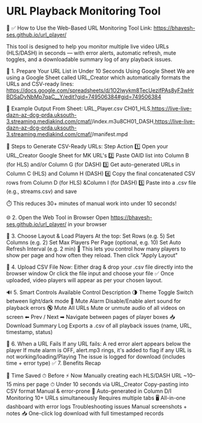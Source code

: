 # URL Playback Monitoring Tool

🧰 ✅ How to Use the Web-Based URL Monitoring Tool
Link: https://bhavesh-ses.github.io/url_player/
 
This tool is designed to help you monitor multiple live video URLs (HLS/DASH) in seconds — with error alerts, automatic refresh, mute toggles, and a downloadable summary log of any playback issues.

🔧 1. Prepare Your URL List in Under 10 Seconds Using Google Sheet
We are using a Google Sheet called URL_Creator which automatically formats the URLs and CSV-ready lines: https://docs.google.com/spreadsheets/d/1O2lwykm8TecUezifPAs8yF3wHrBDSaDyNbMp7qaC__Y/edit?gid=749506384#gid=749506384

📝 Example Output From Sheet:  URL_Player.csv
CH01_HLS,https://live-live-dazn-az-dcg-prda.uksouth-3.streaming.mediakind.com/cmaf/<OAID>/index.m3u8CH01_DASH,https://live-live-dazn-az-dcg-prda.uksouth-3.streaming.mediakind.com/cmaf/<OAID>/manifest.mpd

🚀 Steps to Generate CSV-Ready URLs: 
Step	Action
1️⃣	Open your URL_Creator Google Sheet for MK URL's
2️⃣	Paste OAID list into Column B (for HLS) and/or Column G (for DASH)
3️⃣	Get auto-generated URLs in Column C (HLS) and Column H (DASH)
4️⃣	Copy the final concatenated CSV rows from Column D (for HLS) &Column I (for DASH)
5️⃣	Paste into a .csv file (e.g., streams.csv) and save
 
⏱️ This reduces 30+ minutes of manual work into under 10 seconds!

🌐 2. Open the Web Tool in Browser
Open  https://bhavesh-ses.github.io/url_player/  in your browser

🧮 3. Choose Layout & Load Players
At the top:
Set Rows (e.g. 5)
Set Columns (e.g. 2)
Set Max Players Per Page (optional, e.g. 10)
Set Auto Refresh Interval (e.g. 2 min)
📌 This lets you control how many players to show per page and how often they reload.
Then click "Apply Layout"

📁 4. Upload CSV File
Now: Either drag & drop your .csv file directly into the browser window Or click the file input and choose your file
✅ Once uploaded, video players will appear as per your chosen layout.

🔊 5. Smart Controls Available
Control	Description
🌗 Theme Toggle	Switch between light/dark mode
🔔 Mute Alarm	Disable/Enable alert sound for playback errors
🔇 Mute All URLs	Mute or unmute audio of all videos on screen
⬅ Prev / Next ➡	Navigate between pages of player boxes
📥 Download Summary Log	Exports a .csv of all playback issues (name, URL, timestamp, status)
 
🚨 6. When a URL Fails
If any URL fails:
A red error alert appears below the player
If mute alarm is OFF, alert.mp3 rings, it's added to flag if any URL is not working/loading/Playing
The issue is logged for download (includes time + error type)
✅ 7. Benefits Recap
 
🚀 Time Saved	                                        ⏱ Before	                              ⚡ Now
Manually creating each HLS/DASH URL  	            ~10–15 mins per page	          ⏱ Under 10 seconds via URL_Creator
Copy-pasting into CSV format	                    Manual & error-prone	          🔁 Auto-generated in Column D/I
Monitoring 10+ URLs simultaneously	              Requires multiple tabs	        🖥️ All-in-one dashboard with error logs
Troubleshooting issues	                          Manual screenshots + notes	    📥 One-click log download with full timestamped records

